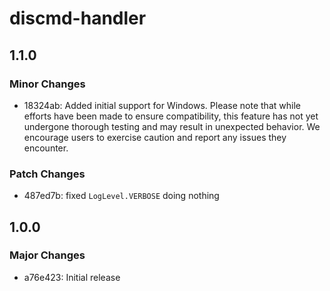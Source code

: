 # discmd-handler

## 1.1.0

### Minor Changes

- 18324ab: Added initial support for Windows.
  Please note that while efforts have been made to ensure compatibility, this feature has not yet undergone thorough testing and may result in unexpected behavior. We encourage users to exercise caution and report any issues they encounter.

### Patch Changes

- 487ed7b: fixed `LogLevel.VERBOSE` doing nothing

## 1.0.0

### Major Changes

- a76e423: Initial release

